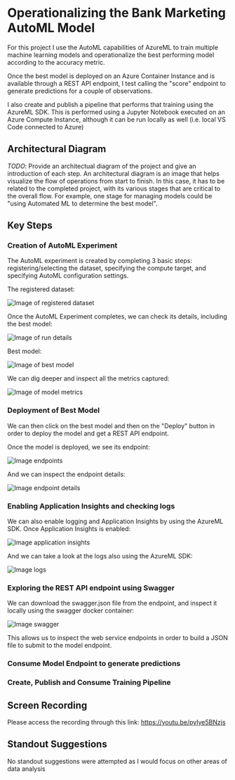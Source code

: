 # Operationalizing the Bank Marketing AutoML Model

For this project I use the AutoML capabilities of AzureML to train multiple machine learning models and operationalize the best performing model according to the accuracy metric.

Once the best model is deployed on an Azure Container Instance and is available through a REST API endpoint, I test calling the "score" endpoint to generate predictions for a couple of observations.

I also create and publish a pipeline that performs that training using the AzureML SDK. This is performed using a Jupyter Notebook executed on an Azure Compute Instance, although it can be run locally as well (i.e. local VS Code connected to Azure)

## Architectural Diagram
*TODO*: Provide an architectual diagram of the project and give an introduction of each step. An architectural diagram is an image that helps visualize the flow of operations from start to finish. In this case, it has to be related to the completed project, with its various stages that are critical to the overall flow. For example, one stage for managing models could be "using Automated ML to determine the best model". 

## Key Steps
### Creation of AutoML Experiment
The AutoML experiment is created by completing 3 basic steps: registering/selecting the dataset, specifying the compute target, and specifying AutoML configuration settings.

The registered dataset:

![Image of registered dataset](https://github.com/franciscocebcar/udacity_azureml_operationalization/blob/master/starter_files/screenshots/step_2_registered_dataset.png)

Once the AutoML Experiment completes, we can check its details, including the best model:

![Image of run details](https://github.com/franciscocebcar/udacity_azureml_operationalization/blob/master/starter_files/screenshots/step_2_completed_automl_run.png)

Best model:

![Image of best model](https://github.com/franciscocebcar/udacity_azureml_operationalization/blob/master/starter_files/screenshots/step_2_best_model.png)

We can dig deeper and inspect all the metrics captured:

![Image of model metrics](https://github.com/franciscocebcar/udacity_azureml_operationalization/blob/master/starter_files/screenshots/step_2_best_model_metrics.png)

### Deployment of Best Model
We can then click on the best model and then on the "Deploy" button in order to deploy the model and get a REST API endpoint.

Once the model is deployed, we see its endpoint:

![Image endpoints](https://github.com/franciscocebcar/udacity_azureml_operationalization/blob/master/starter_files/screenshots/step_3_deployed_model_endpoint.png)

And we can inspect the endpoint details:

![Image endpoint details](https://github.com/franciscocebcar/udacity_azureml_operationalization/blob/master/starter_files/screenshots/step_3_endpoint_details.png)

### Enabling Application Insights and checking logs
We can also enable logging and Application Insights by using the AzureML SDK. Once Application Insights is enabled:

![Image application insights](https://github.com/franciscocebcar/udacity_azureml_operationalization/blob/master/starter_files/screenshots/step_4_application_insights_enabled.png)

And we can take a look at the logs also using the AzureML SDK:

![Image logs](https://github.com/franciscocebcar/udacity_azureml_operationalization/blob/master/starter_files/screenshots/step_4_logs.png)

### Exploring the REST API endpoint using Swagger
We can download the swagger.json file from the endpoint, and inspect it locally using the swagger docker container:

![Image swagger](https://github.com/franciscocebcar/udacity_azureml_operationalization/blob/master/starter_files/screenshots/step_5_swagger.png)

This allows us to inspect the web service endpoints in order to build a JSON file to submit to the model endpoint.

### Consume Model Endpoint to generate predictions
### Create, Publish and Consume Training Pipeline

## Screen Recording
Please access the recording through this link: https://youtu.be/pyIye5BNzjs

## Standout Suggestions
No standout suggestions were attempted as I would focus on other areas of data analysis

